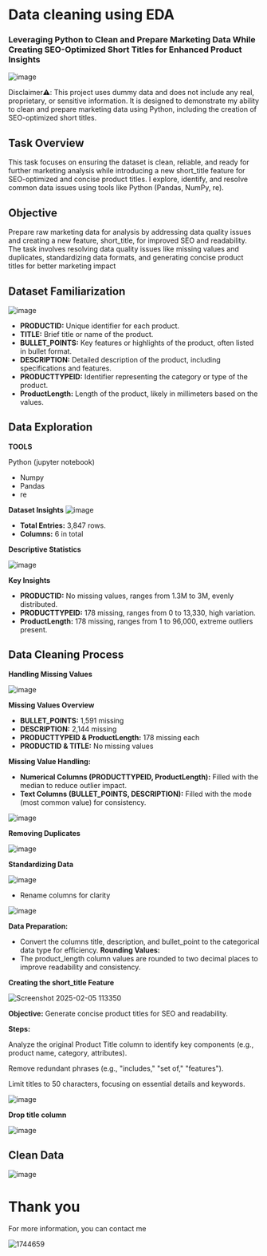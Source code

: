 # Data cleaning using EDA
### Leveraging Python to Clean and Prepare Marketing Data While Creating SEO-Optimized Short Titles for Enhanced Product Insights

![image](https://github.com/user-attachments/assets/01094ee3-a078-40cb-84af-3037cd1ba071)


Disclaimer⚠️: This project uses dummy data and does not include any real, proprietary, or sensitive information. It is designed to demonstrate my ability to clean and prepare marketing data using Python, including the creation of SEO-optimized short titles.


## Task Overview
This task focuses on ensuring the dataset is clean, reliable, and ready for further marketing analysis while introducing a new short_title feature for SEO-optimized and concise product titles. I explore, identify, and resolve common data issues using tools like Python (Pandas, NumPy, re). 

## Objective
Prepare raw marketing data for analysis by addressing data quality issues and creating a new feature, short_title, for improved SEO and readability. The task involves resolving data quality issues like missing values and duplicates, standardizing data formats, and generating concise product titles for better marketing impact

##  Dataset Familiarization

![image](https://github.com/user-attachments/assets/78f6ac08-92fc-41ce-b34f-206ada584ab1)

- **PRODUCTID:** Unique identifier for each product.
- **TITLE:** Brief title or name of the product.
- **BULLET_POINTS:** Key features or highlights of the product, often listed in bullet format.
- **DESCRIPTION:** Detailed description of the product, including specifications and features.
- **PRODUCTTYPEID:** Identifier representing the category or type of the product.
- **ProductLength:** Length of the product, likely in millimeters based on the values.

## Data Exploration

**TOOLS**

Python (jupyter notebook)
- Numpy
- Pandas
- re

**Dataset Insights**
![image](https://github.com/user-attachments/assets/abb75986-da8e-45a2-89c5-f0ffa1da7bfd)

- **Total Entries:** 3,847 rows.
- **Columns:** 6 in total

**Descriptive Statistics**

![image](https://github.com/user-attachments/assets/3f86bc2d-3a1f-440e-b395-a586a8e34235)

**Key Insights**
- **PRODUCTID:** No missing values, ranges from 1.3M to 3M, evenly distributed.
- **PRODUCTTYPEID:** 178 missing, ranges from 0 to 13,330, high variation.
- **ProductLength:** 178 missing, ranges from 1 to 96,000, extreme outliers present.

## Data Cleaning Process

**Handling Missing Values**

![image](https://github.com/user-attachments/assets/6048e27a-98fb-4678-a604-1f249c9f0f6d)

**Missing Values Overview**

- **BULLET_POINTS:** 1,591 missing
- **DESCRIPTION:** 2,144 missing
- **PRODUCTTYPEID & ProductLength:** 178 missing each
- **PRODUCTID & TITLE:** No missing values

**Missing Value Handling:**

- **Numerical Columns (PRODUCTTYPEID, ProductLength):** Filled with the median to reduce outlier impact.
- **Text Columns (BULLET_POINTS, DESCRIPTION):** Filled with the mode (most common value) for consistency.

![image](https://github.com/user-attachments/assets/989213ee-1c94-4aac-8910-ddbb5de9b038)


**Removing Duplicates**

![image](https://github.com/user-attachments/assets/92918742-49a3-4d5c-bdab-06615998e406)

**Standardizing Data**

![image](https://github.com/user-attachments/assets/7d0f477b-428b-4db3-b263-e2db4e714f6c)

- Rename columns for clarity

![image](https://github.com/user-attachments/assets/747b8c35-790c-47b1-9fd9-d4a842688f53)

**Data Preparation:**
- Convert the columns title, description, and bullet_point to the categorical data type for efficiency.
**Rounding Values:**
- The product_length column values are rounded to two decimal places to improve readability and consistency.

**Creating the short_title Feature**

![Screenshot 2025-02-05 113350](https://github.com/user-attachments/assets/af201fd9-e9b3-41a5-b169-315eb7adb8ce)

**Objective:** Generate concise product titles for SEO and readability.

**Steps:**

Analyze the original Product Title column to identify key components (e.g., product name, category, attributes).

Remove redundant phrases (e.g., "includes," "set of," "features").

Limit titles to 50 characters, focusing on essential details and keywords.

![image](https://github.com/user-attachments/assets/7beb9c8f-9348-4dd4-a808-e62463371a29)

**Drop title column**

![image](https://github.com/user-attachments/assets/16a0b5af-247d-4b02-a10a-1a4599388299)

## Clean Data

![image](https://github.com/user-attachments/assets/13c0f917-d047-492b-859b-f85dfdbce6d3)

# Thank you

For more information, you can contact me

![1744659](https://github.com/user-attachments/assets/17caa157-ecfd-4f5a-82c2-11ad5ee04f8d)
